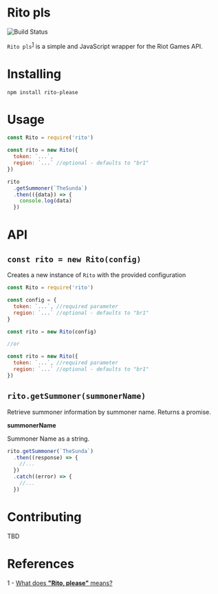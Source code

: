 # Rito pls

![Build Status](https://travis-ci.org/schweller/rito-pls.svg?branch=master)

`Rito pls`<sup>[1](#ritopls)</sup> is a simple and JavaScript wrapper for the Riot Games API.

# Installing
```
npm install rito-please
```

# Usage 
```javascript
const Rito = require('rito')

const rito = new Rito({
  token: `...`,
  region: `...` //optional - defaults to "br1"
})

rito
  .getSummoner(`TheSunda`)
  .then(({data}) => {
    console.log(data)
  })
```

# API

## `const rito = new Rito(config)`

Creates a new instance of `Rito` with the provided configuration

```javascript
const Rito = require('rito')

const config = {
  token: `...`, //required parameter
  region: `...` //optional - defaults to "br1"
}

const rito = new Rito(config)

//or

const rito = new Rito({
  token: `...`, //required parameter
  region: `...` //optional - defaults to "br1"
})
```

## `rito.getSummoner(summonerName)`

Retrieve summoner information by summoner name.
Returns a promise.

**summonerName**

Summoner Name as a string.

```javascript
rito.getSummoner(`TheSunda`)
  .then((response) => {
    //...
  })
  .catch((error) => {
    //...
  })
```

# Contributing

TBD

# References

<a name="ritopls">1 -</a> <a target="_blank" href="https://www.urbandictionary.com/define.php?term=Rito">What does **"Rito, please"** means?</a>
